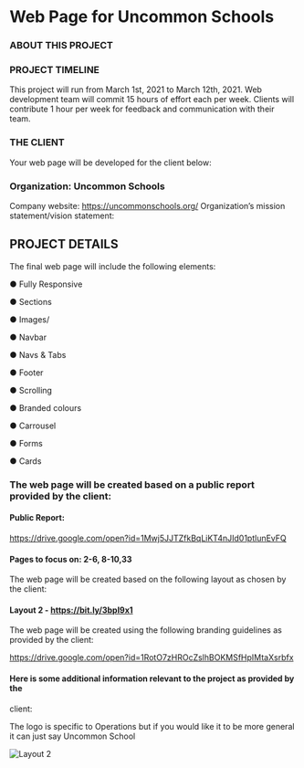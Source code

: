 
# Web Page for Uncommon Schools

### ABOUT THIS PROJECT

### PROJECT TIMELINE
This project will run from March 1st, 2021 to March 12th, 2021.
Web development team will commit 15 hours of effort each per week.
Clients will contribute 1 hour per week for feedback and communication with
their team.
### THE CLIENT
Your web page will be developed for the client below:
### Organization: Uncommon Schools
Company website: https://uncommonschools.org/
Organization’s mission statement/vision statement: <MissionAndVision>
  
## PROJECT DETAILS

The final web page will include the following elements:

● Fully Responsive

● Sections

● Images/

● Navbar

● Navs & Tabs

● Footer

● Scrolling

● Branded colours

● Carrousel

● Forms

● Cards

### The web page will be created based on a public report provided by the client:

#### Public Report:

https://drive.google.com/open?id=1Mwj5JJTZfkBqLiKT4nJId01ptlunEvFQ

#### Pages to focus on: 2-6, 8-10,33

The web page will be created based on the following layout as chosen by the
client:

#### Layout 2 - https://bit.ly/3bpI9x1

The web page will be created using the following branding guidelines as
provided by the client:

https://drive.google.com/open?id=1RotO7zHROcZslhBOKMSfHpIMtaXsrbfx

#### Here is some additional information relevant to the project as provided by the
client:

The logo is specific to Operations but if you would like it to be more general it
can just say Uncommon School

![Layout 2](https://user-images.githubusercontent.com/46497761/109905912-6778d000-7c54-11eb-9227-551efd4ffc32.jpg)
